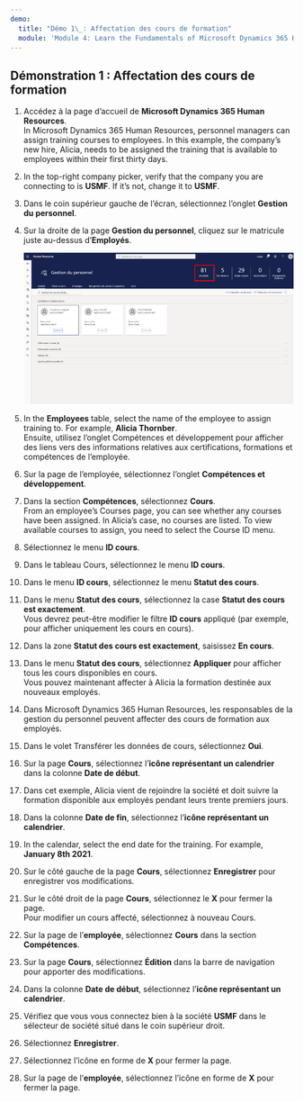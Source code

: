 ```yaml
---
demo:
  title: "Démo 1\_: Affectation des cours de formation"
  module: 'Module 4: Learn the Fundamentals of Microsoft Dynamics 365 Human Resources'
---
```


## <a name="demo-1---assigning-learning-courses"></a>Démonstration 1 : Affectation des cours de formation

1. Accédez à la page d’accueil de **Microsoft Dynamics 365 Human Resources**.  
    In Microsoft Dynamics 365 Human Resources, personnel managers can assign training courses to employees. In this example, the company’s new hire, Alicia, needs to be assigned the training that is available to employees within their first thirty days.

1. In the top-right company picker, verify that the company you are connecting to is <bpt id="p1">**</bpt>USMF<ept id="p1">**</ept>. If it’s not, change it to <bpt id="p1">**</bpt>USMF<ept id="p1">**</ept>.

1. Dans le coin supérieur gauche de l’écran, sélectionnez l’onglet **Gestion du personnel**.

1. Sur la droite de la page **Gestion du personnel**, cliquez sur le matricule juste au-dessus d’**Employés**.

    ![Capture d’écran de la page Gestion du personnel où le matricule d’employé est mis en surbrillance.](./media/assigning_learning_courses_1_employee.png)

1. In the <bpt id="p1">**</bpt>Employees<ept id="p1">**</ept> table, select the name of the employee to assign training to. For example, <bpt id="p1">**</bpt>Alicia Thornber<ept id="p1">**</ept>.  
    Ensuite, utilisez l’onglet Compétences et développement pour afficher des liens vers des informations relatives aux certifications, formations et compétences de l’employée.

1. Sur la page de l’employée, sélectionnez l’onglet **Compétences et développement**.

1. Dans la section **Compétences**, sélectionnez **Cours**.  
    From an employee’s Courses page, you can see whether any courses have been assigned. In Alicia’s case, no courses are listed. To view available courses to assign, you need to select the Course ID menu.

1. Sélectionnez le menu **ID cours**.

1. Dans le tableau Cours, sélectionnez le menu **ID cours**.

1. Dans le menu **ID cours**, sélectionnez le menu **Statut des cours**.

1. Dans le menu **Statut des cours**, sélectionnez la case **Statut des cours est exactement**.  
    Vous devrez peut-être modifier le filtre **ID cours** appliqué (par exemple, pour afficher uniquement les cours en cours).

1. Dans la zone **Statut des cours est exactement**, saisissez **En cours**.

1. Dans le menu **Statut des cours**, sélectionnez **Appliquer** pour afficher tous les cours disponibles en cours.  
    Vous pouvez maintenant affecter à Alicia la formation destinée aux nouveaux employés.

1. Dans Microsoft Dynamics 365 Human Resources, les responsables de la gestion du personnel peuvent affecter des cours de formation aux employés.

1. Dans le volet Transférer les données de cours, sélectionnez **Oui**.

1. Sur la page **Cours**, sélectionnez l’**icône représentant un calendrier** dans la colonne **Date de début**.

1. Dans cet exemple, Alicia vient de rejoindre la société et doit suivre la formation disponible aux employés pendant leurs trente premiers jours.

1. Dans la colonne **Date de fin**, sélectionnez l’**icône représentant un calendrier**.

1. In the calendar, select the end date for the training. For example, <bpt id="p1">**</bpt>January 8th 2021<ept id="p1">**</ept>.

1. Sur le côté gauche de la page **Cours**, sélectionnez **Enregistrer** pour enregistrer vos modifications.

1. Sur le côté droit de la page **Cours**, sélectionnez le **X** pour fermer la page.  
    Pour modifier un cours affecté, sélectionnez à nouveau Cours.

1. Sur la page de l’**employée**, sélectionnez **Cours** dans la section **Compétences**.

1. Sur la page **Cours**, sélectionnez **Édition** dans la barre de navigation pour apporter des modifications.

1. Dans la colonne **Date de début**, sélectionnez l’**icône représentant un calendrier**.

1. Vérifiez que vous vous connectez bien à la société **USMF** dans le sélecteur de société situé dans le coin supérieur droit.

1. Sélectionnez **Enregistrer**.

1. Sélectionnez l’icône en forme de **X** pour fermer la page.

1. Sur la page de l’**employée**, sélectionnez l’icône en forme de **X** pour fermer la page.

